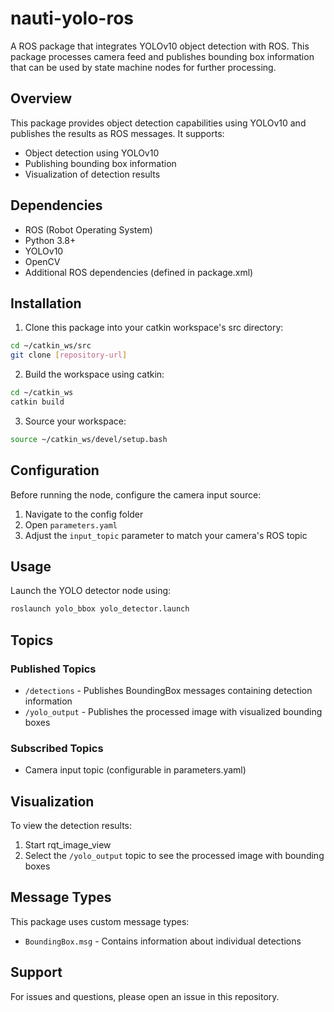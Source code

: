 # nauti-yolo-ros

A ROS package that integrates YOLOv10 object detection with ROS. This package processes camera feed and publishes bounding box information that can be used by state machine nodes for further processing.

## Overview

This package provides object detection capabilities using YOLOv10 and publishes the results as ROS messages. It supports:
- Object detection using YOLOv10
- Publishing bounding box information
- Visualization of detection results

## Dependencies

- ROS (Robot Operating System)
- Python 3.8+
- YOLOv10
- OpenCV
- Additional ROS dependencies (defined in package.xml)

## Installation

1. Clone this package into your catkin workspace's src directory:
```bash
cd ~/catkin_ws/src
git clone [repository-url]
```

2. Build the workspace using catkin:
```bash
cd ~/catkin_ws
catkin build
```

3. Source your workspace:
```bash
source ~/catkin_ws/devel/setup.bash
```

## Configuration

Before running the node, configure the camera input source:

1. Navigate to the config folder
2. Open `parameters.yaml`
3. Adjust the `input_topic` parameter to match your camera's ROS topic

## Usage

Launch the YOLO detector node using:

```bash
roslaunch yolo_bbox yolo_detector.launch
```

## Topics

### Published Topics
- `/detections` - Publishes BoundingBox messages containing detection information
- `/yolo_output` - Publishes the processed image with visualized bounding boxes

### Subscribed Topics
- Camera input topic (configurable in parameters.yaml)

## Visualization

To view the detection results:
1. Start rqt_image_view
2. Select the `/yolo_output` topic to see the processed image with bounding boxes

## Message Types

This package uses custom message types:
- `BoundingBox.msg` - Contains information about individual detections

## Support
For issues and questions, please open an issue in this repository.

